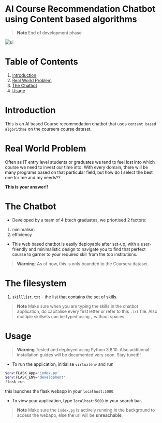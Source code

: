 # AI Course Recommendation Chatbot using Content based algorithms
> **Note** End of development phase

![ui](https://github.com/m-kiran-g/AI-Course-Recommendation-Chatbot/assets/136038904/a9ad155d-4e6b-4717-9b4e-75f19a63fc35)

# Table of Contents
1. [Introduction](#introduction)
2. [Real World Problem](#real-world-problem)
3. [The Chatbot](#the-chatbot)
4. [Usage](#usage)

# Introduction
This is an AI based Course recommedation chatbot that uses `contant based algorithms` on the coursera course dataset.

# Real World Problem
Often as IT entry level students or graduates we tend to feel lost into which course we need to invest our time into. With every domain, there will be many programs based on that particular field, but how do I select the best one for me and my needs??

**This is your answer!!**

# The Chatbot
- Developed by a team of 4 btech graduates, we priortised 2 factors: 
1) minimalism
2) efficiency

- This web based chatbot is easily deployable after set-up, with a user-friendly and minimalistic design to navigate you to find that perfect course to garner to your required skill from the top institutions.

>**Warning**: As of now, this is only bounded to the Coursera dataset.

# The filesystem
1) `skilllist.txt` - the list that contains the set of skills. 
> **Note** Make sure when you are typing the skills in the chatbot application, do capitalise every first letter or refer to this `.txt` file. Also multiple skillsets can be typed using `,` without spaces.


# Usage
> **Warning** Tested and deployed using Python 3.8.10.
> Also additional installation guides will be documented very soon. Stay tuned!!
- To run the application, initialise `virtualenv` and run
```bash
$env:FLASK_App='index.py'
$env:FLASK_ENV='development'
flask run
```
this launches the flask webapp in your `localhost:5000`.
- To view your application, type `localhost:5000` in your search bar.
> **Note** Make sure the `index.py` is actively running in the background to access the webapp, else the url will be **unreachable**.
